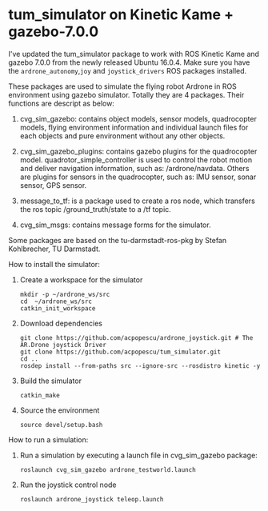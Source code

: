 tum_simulator on Kinetic Kame + gazebo-7.0.0
=============

I've updated the tum_simulator package to work with ROS Kinetic Kame and gazebo 7.0.0 from the newly released Ubuntu 16.0.4. 
Make sure you have the `ardrone_autonomy`,`joy` and `joystick_drivers` ROS packages installed.

These packages are used to simulate the flying robot Ardrone in ROS environment using gazebo simulator. Totally they are 4 packages. Their functions are descript as below:

1. cvg_sim_gazebo: contains object models, sensor models, quadrocopter models, flying environment information and individual launch files for each objects and pure environment without any other objects.

2. cvg_sim_gazebo_plugins: contains gazebo plugins for the quadrocopter model. quadrotor_simple_controller is used to control the robot motion and deliver navigation information, such as: /ardrone/navdata. Others are plugins for sensors in the quadrocopter, such as: IMU sensor, sonar sensor, GPS sensor.

3. message_to_tf: is a package used to create a ros node, which transfers the ros topic /ground_truth/state to a /tf topic.

4. cvg_sim_msgs: contains message forms for the simulator.

Some packages are based on the tu-darmstadt-ros-pkg by Stefan Kohlbrecher, TU Darmstadt.

How to install the simulator:

1. Create a workspace for the simulator

    ```
    mkdir -p ~/ardrone_ws/src
    cd  ~/ardrone_ws/src
    catkin_init_workspace
    ```
2. Download dependencies

    ```
    git clone https://github.com/acpopescu/ardrone_joystick.git	# The AR.Drone joystick Driver
    git clone https://github.com/acpopescu/tum_simulator.git
    cd ..
    rosdep install --from-paths src --ignore-src --rosdistro kinetic -y
    ```
3. Build the simulator

    ```
    catkin_make
    ```
4. Source the environment

    ```
    source devel/setup.bash
    ```
How to run a simulation:

1. Run a simulation by executing a launch file in cvg_sim_gazebo package:

    ```
    roslaunch cvg_sim_gazebo ardrone_testworld.launch
    ```

2. Run the joystick control node

   ```
   roslaunch ardrone_joystick teleop.launch
   ```
